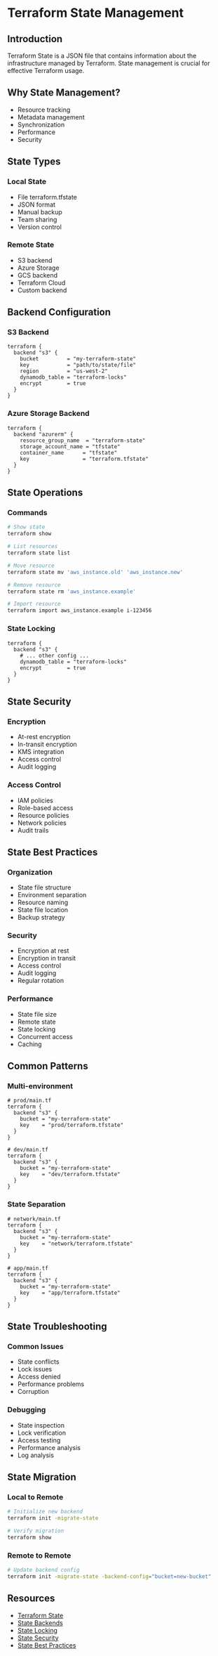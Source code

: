 # Terraform State Management

## Introduction
Terraform State is a JSON file that contains information about the infrastructure managed by Terraform. State management is crucial for effective Terraform usage.

## Why State Management?
- Resource tracking
- Metadata management
- Synchronization
- Performance
- Security

## State Types

### Local State
- File terraform.tfstate
- JSON format
- Manual backup
- Team sharing
- Version control

### Remote State
- S3 backend
- Azure Storage
- GCS backend
- Terraform Cloud
- Custom backend

## Backend Configuration

### S3 Backend
```hcl
terraform {
  backend "s3" {
    bucket         = "my-terraform-state"
    key            = "path/to/state/file"
    region         = "us-west-2"
    dynamodb_table = "terraform-locks"
    encrypt        = true
  }
}
```

### Azure Storage Backend
```hcl
terraform {
  backend "azurerm" {
    resource_group_name  = "terraform-state"
    storage_account_name = "tfstate"
    container_name      = "tfstate"
    key                 = "terraform.tfstate"
  }
}
```

## State Operations

### Commands
```bash
# Show state
terraform show

# List resources
terraform state list

# Move resource
terraform state mv 'aws_instance.old' 'aws_instance.new'

# Remove resource
terraform state rm 'aws_instance.example'

# Import resource
terraform import aws_instance.example i-123456
```

### State Locking
```hcl
terraform {
  backend "s3" {
    # ... other config ...
    dynamodb_table = "terraform-locks"
    encrypt        = true
  }
}
```

## State Security

### Encryption
- At-rest encryption
- In-transit encryption
- KMS integration
- Access control
- Audit logging

### Access Control
- IAM policies
- Role-based access
- Resource policies
- Network policies
- Audit trails

## State Best Practices

### Organization
- State file structure
- Environment separation
- Resource naming
- State file location
- Backup strategy

### Security
- Encryption at rest
- Encryption in transit
- Access control
- Audit logging
- Regular rotation

### Performance
- State file size
- Remote state
- State locking
- Concurrent access
- Caching

## Common Patterns

### Multi-environment
```hcl
# prod/main.tf
terraform {
  backend "s3" {
    bucket = "my-terraform-state"
    key    = "prod/terraform.tfstate"
  }
}

# dev/main.tf
terraform {
  backend "s3" {
    bucket = "my-terraform-state"
    key    = "dev/terraform.tfstate"
  }
}
```

### State Separation
```hcl
# network/main.tf
terraform {
  backend "s3" {
    bucket = "my-terraform-state"
    key    = "network/terraform.tfstate"
  }
}

# app/main.tf
terraform {
  backend "s3" {
    bucket = "my-terraform-state"
    key    = "app/terraform.tfstate"
  }
}
```

## State Troubleshooting

### Common Issues
- State conflicts
- Lock issues
- Access denied
- Performance problems
- Corruption

### Debugging
- State inspection
- Lock verification
- Access testing
- Performance analysis
- Log analysis

## State Migration

### Local to Remote
```bash
# Initialize new backend
terraform init -migrate-state

# Verify migration
terraform show
```

### Remote to Remote
```bash
# Update backend config
terraform init -migrate-state -backend-config="bucket=new-bucket"
```

## Resources
- [Terraform State](https://www.terraform.io/docs/language/state)
- [State Backends](https://www.terraform.io/docs/language/settings/backends)
- [State Locking](https://www.terraform.io/docs/language/state/locking)
- [State Security](https://www.terraform.io/docs/language/state/sensitive-data)
- [State Best Practices](https://www.terraform-best-practices.com/state) 